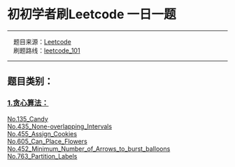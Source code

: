 # 初初学者刷Leetcode 一日一题

---

&emsp;题目来源：[Leetcode](https://leetcode-cn.com/)   
&emsp;刷题路线：[leetcode_101](https://github.com/changgyhub/leetcode_101)

---

## 题目类别：
### [1.贪心算法：](https://github.com/mengxianghan123/leetcode/tree/master/Greedy%20Algorithm)  
[No.135_Candy](https://github.com/mengxianghan123/leetcode/tree/master/Greedy%20Algorithm/No.135_Candy)  
[No.435_None-overlapping_Intervals](https://github.com/mengxianghan123/leetcode/tree/master/Greedy%20Algorithm/No.435_None-overlapping_Intervals)  
[No.455_Assign_Cookies](https://github.com/mengxianghan123/leetcode/tree/master/Greedy%20Algorithm/No.455_Assign_Cookies)  
[No.605_Can_Place_Flowers](https://github.com/mengxianghan123/leetcode/tree/master/Greedy%20Algorithm/No.605_Can_Place_Flowers)  
[No.452_Minimum_Number_of_Arrows_to_burst_balloons](https://github.com/mengxianghan123/leetcode/tree/master/Greedy%20Algorithm/No.452_Minimum_Number_of_Arrows_to_burst_balloons)
[No.763_Partition_Labels](https://github.com/mengxianghan123/leetcode/tree/master/Greedy%20Algorithm/No.763_Partition_Labels)

